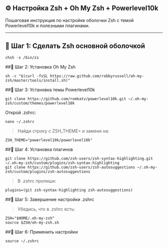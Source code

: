 ## ⚙️ Настройка Zsh + Oh My Zsh + Powerlevel10k

Пошаговая инструкция по настройке оболочки Zsh с темой Powerlevel10k и полезными плагинами.

---

## 🐧 Шаг 1: Сделать Zsh основной оболочкой

```
chsh -s /bin/zs
```
##🐧 Шаг 2: Установка Oh My Zsh

```
sh -c "$(curl -fsSL https://raw.github.com/robbyrussell/oh-my-zsh/master/tools/install.sh)"
```
##🐧 Шаг 3: Установка темы Powerlevel10k

```
git clone https://github.com/romkatv/powerlevel10k.git ~/.oh-my-zsh/custom/themes/powerlevel10k
```
Открой .zshrc:

```
nano ~/.zshrc
```
>Найди строку с ZSH_THEME= и замени на:

```
ZSH_THEME="powerlevel10k/powerlevel10k"
```
##🐧 Шаг 4: Установка плагинов

```
git clone https://github.com/zsh-users/zsh-syntax-highlighting.git ~/.oh-my-zsh/custom/plugins/zsh-syntax-highlighting
git clone https://github.com/zsh-users/zsh-autosuggestions ~/.oh-my-zsh/custom/plugins/zsh-autosuggestions
```

>В .zshrc пропиши:

```
plugins=(git zsh-syntax-highlighting zsh-autosuggestions)
```

##🐧 Шаг 5: Завершение настройки .zshrc
>Убедись, что в .zshrc есть:

```
ZSH="$HOME/.oh-my-zsh"
source $ZSH/oh-my-zsh.sh
```
##🐧 Шаг 6: Применить настройки

```
source ~/.zshrc
```

